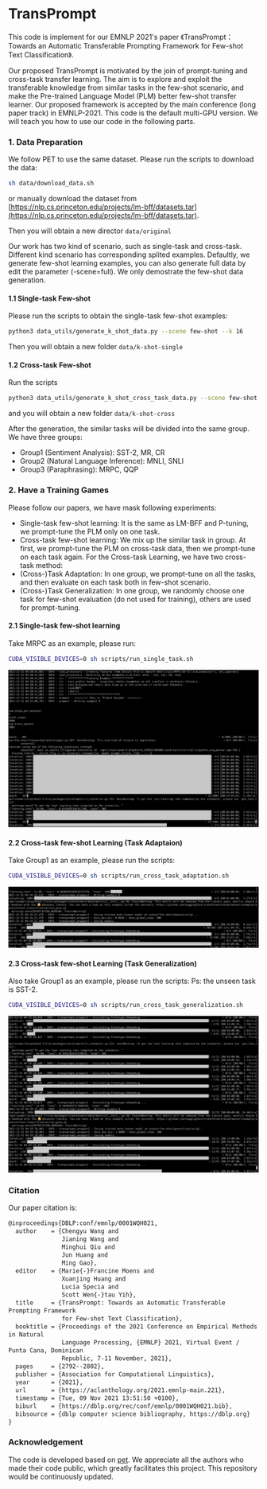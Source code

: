 # TransPrompt

This code is implement for our EMNLP 2021's paper 《TransPrompt：Towards an Automatic Transferable Prompting Framework for Few-shot Text Classification》.

Our proposed TransPrompt is motivated by the join of prompt-tuning and cross-task transfer learning. 
The aim is to explore and exploit the transferable knowledge from similar tasks in the few-shot scenario, 
and make the Pre-trained Language Model (PLM) better few-shot transfer learner.
Our proposed framework is accepted by the main conference (long paper track) in EMNLP-2021. 
This code is the default multi-GPU version. We will teach you how to use our code in the following parts.


### 1. Data Preparation

We follow PET to use the same dataset.
Please run the scripts to download the data:
```bash
sh data/download_data.sh
```
or manually download the dataset from [https://nlp.cs.princeton.edu/projects/lm-bff/datasets.tar](https://nlp.cs.princeton.edu/projects/lm-bff/datasets.tar). 

Then you will obtain a new director ```data/original```

Our work has two kind of scenario, such as single-task and cross-task.
Different kind scenario has corresponding splited examples. Defaultly, we generate few-shot learning examples, you can also generate full data by edit the parameter (-scene=full).
We only demostrate the few-shot data generation.

#### 1.1 Single-task Few-shot
Please run the scripts to obtain the single-task few-shot examples:
```bash
python3 data_utils/generate_k_shot_data.py --scene few-shot --k 16
```

Then you will obtain a new folder ```data/k-shot-single```

#### 1.2 Cross-task Few-shot
Run the scripts
```bash
python3 data_utils/generate_k_shot_cross_task_data.py --scene few-shot --k 16
```

and you will obtain a new folder ```data/k-shot-cross```

After the generation, the similar tasks will be divided into the same group. We have three groups:
- Group1 (Sentiment Analysis): SST-2, MR, CR
- Group2 (Natural Language Inference): MNLI, SNLI
- Group3 (Paraphrasing): MRPC, QQP

### 2. Have a Training Games

Please follow our papers, we have mask following experiments:
- Single-task few-shot learning: It is the same as LM-BFF and P-tuning, we prompt-tune the PLM only on one task.
- Cross-task few-shot learning: We mix up the similar task in group. At first, we prompt-tune the PLM on cross-task data, then we prompt-tune on each task again.
For the Cross-task Learning, we have two cross-task method:
- (Cross-)Task Adaptation: In one group, we prompt-tune on all the tasks, and then evaluate on each task both in few-shot scenario.
- (Cross-)Task Generalization: In one group, we randomly choose one task for few-shot evaluation (do not used for training), others are used for prompt-tuning.

#### 2.1 Single-task few-shot learning
Take MRPC as an example, please run:
```bash
CUDA_VISIBLE_DEVICES=0 sh scripts/run_single_task.sh
```
![figure1.png](images/figure1.jpg)

#### 2.2 Cross-task few-shot Learning (Task Adaptaion)

Take Group1 as an example, please run the scripts:
```bash
CUDA_VISIBLE_DEVICES=0 sh scripts/run_cross_task_adaptation.sh
```
![figure2.png](images/figure2.jpg)

#### 2.3 Cross-task few-shot Learning (Task Generalization)

Also take Group1 as an example, please run the scripts:
Ps: the unseen task is SST-2.
```bash
CUDA_VISIBLE_DEVICES=0 sh scripts/run_cross_task_generalization.sh
```
![figure3.png](images/figure3.jpg)


### Citation
Our paper citation is:

```
@inproceedings{DBLP:conf/emnlp/0001WQH021,
  author    = {Chengyu Wang and
               Jianing Wang and
               Minghui Qiu and
               Jun Huang and
               Ming Gao},
  editor    = {Marie{-}Francine Moens and
               Xuanjing Huang and
               Lucia Specia and
               Scott Wen{-}tau Yih},
  title     = {TransPrompt: Towards an Automatic Transferable Prompting Framework
               for Few-shot Text Classification},
  booktitle = {Proceedings of the 2021 Conference on Empirical Methods in Natural
               Language Processing, {EMNLP} 2021, Virtual Event / Punta Cana, Dominican
               Republic, 7-11 November, 2021},
  pages     = {2792--2802},
  publisher = {Association for Computational Linguistics},
  year      = {2021},
  url       = {https://aclanthology.org/2021.emnlp-main.221},
  timestamp = {Tue, 09 Nov 2021 13:51:50 +0100},
  biburl    = {https://dblp.org/rec/conf/emnlp/0001WQH021.bib},
  bibsource = {dblp computer science bibliography, https://dblp.org}
}
```

### Acknowledgement

The code is developed based on [pet](https://github.com/timoschick/pet).
We appreciate all the authors who made their code public, which greatly facilitates this project. 
This repository would be continuously updated.
